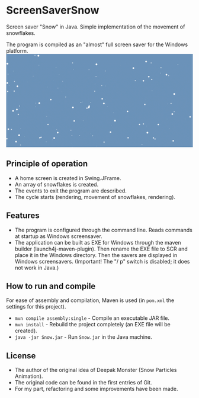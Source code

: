 # ScreenSaverSnow
Screen saver "Snow" in Java. Simple implementation of the movement of snowflakes.

The program is compiled as an "almost" full screen saver for the Windows platform.
![Project illustration](preview.gif)

## Principle of operation
- A home screen is created in Swing.JFrame.
- An array of snowflakes is created.
- The events to exit the program are described.
- The cycle starts (rendering, movement of snowflakes, rendering).

## Features
- The program is configured through the command line. Reads commands at startup as Windows screensaver.
- The application can be built as EXE for Windows through the maven builder (launch4j-maven-plugin). Then rename the EXE file to SCR and place it in the Windows directory. Then the savers are displayed in Windows screensavers. (Important! The "/ p" switch is disabled; it does not work in Java.)

## How to run and compile
For ease of assembly and compilation, Maven is used (in `pom.xml` the settings for this project).
- `mvn compile assembly:single` - Compile an executable JAR file.
- `mvn install` - Rebuild the project completely (an EXE file will be created).
- `java -jar Snow.jar` - Run `Snow.jar` in the Java machine.

## License
- The author of the original idea of Deepak Monster (Snow Particles Animation).
- The original code can be found in the first entries of Git.
- For my part, refactoring and some improvements have been made.
